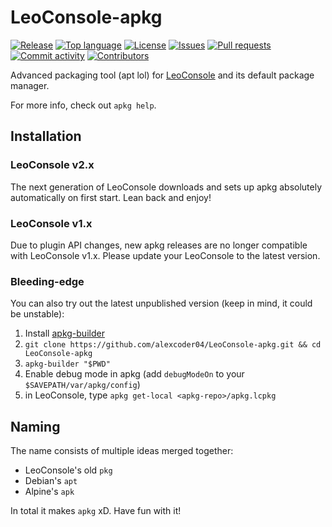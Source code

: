 
# LeoConsole-apkg

[![Release](https://img.shields.io/github/v/release/alexcoder04/LeoConsole-apkg)](https://github.com/alexcoder04/LeoConsole-apkg/releases/latest)
[![Top language](https://img.shields.io/github/languages/top/alexcoder04/LeoConsole-apkg)](https://github.com/alexcoder04/LeoConsole-apkg/search?l=go)
[![License](https://img.shields.io/github/license/alexcoder04/LeoConsole-apkg)](https://github.com/alexcoder04/LeoConsole-apkg/blob/main/LICENSE)
[![Issues](https://img.shields.io/github/issues/alexcoder04/LeoConsole-apkg)](https://github.com/alexcoder04/LeoConsole-apkg/issues)
[![Pull requests](https://img.shields.io/github/issues-pr/alexcoder04/LeoConsole-apkg)](https://github.com/alexcoder04/LeoConsole-apkg/pulls)
[![Commit activity](https://img.shields.io/github/commit-activity/m/alexcoder04/LeoConsole-apkg)](https://github.com/alexcoder04/LeoConsole-apkg/commits/main)
[![Contributors](https://img.shields.io/github/contributors-anon/alexcoder04/LeoConsole-apkg)](https://github.com/alexcoder04/LeoConsole-apkg/graphs/contributors)

Advanced packaging tool (apt lol) for [LeoConsole](https://github.com/BoettcherDasOriginal/LeoConsole)
and its default package manager.

For more info, check out `apkg help`.

## Installation

### LeoConsole v2.x

The next generation of LeoConsole downloads and sets up apkg absolutely
automatically on first start. Lean back and enjoy!

### LeoConsole v1.x

Due to plugin API changes, new apkg releases are no longer
compatible with LeoConsole v1.x. Please update your LeoConsole to the latest
version.

### Bleeding-edge

You can also try out the latest unpublished version (keep in mind, it could be
unstable):

1. Install [apkg-builder](https://github.com/alexcoder04/LeoConsole-apkg-builder)
2. `git clone https://github.com/alexcoder04/LeoConsole-apkg.git && cd LeoConsole-apkg`
3. `apkg-builder "$PWD"`
4. Enable debug mode in apkg (add `debugModeOn` to your `$SAVEPATH/var/apkg/config`)
4. in LeoConsole, type `apkg get-local <apkg-repo>/apkg.lcpkg`

## Naming

The name consists of multiple ideas merged together:

 - LeoConsole's old `pkg`
 - Debian's `apt`
 - Alpine's `apk`

In total it makes `apkg` xD. Have fun with it!


